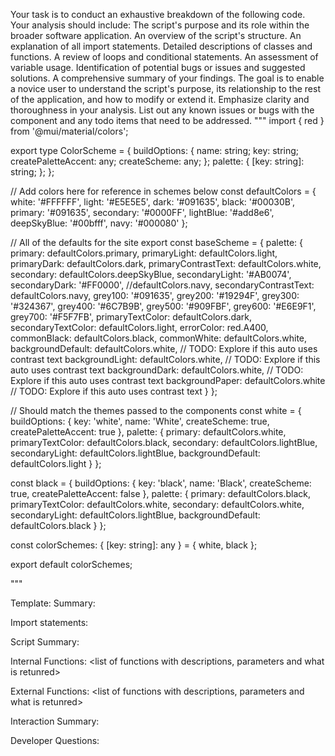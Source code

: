 Your task is to conduct an exhaustive breakdown of the following code. Your analysis should include:
The script's purpose and its role within the broader software application.
An overview of the script's structure.
An explanation of all import statements.
Detailed descriptions of classes and functions.
A review of loops and conditional statements.
An assessment of variable usage.
Identification of potential bugs or issues and suggested solutions.
A comprehensive summary of your findings.
The goal is to enable a novice user to understand the script's purpose, its relationship to the rest of the application, and how to modify or extend it. Emphasize clarity and thoroughness in your analysis.
List out any known issues or bugs with the component and any todo items that need to be addressed.
"""
import { red } from '@mui/material/colors';

export type ColorScheme = {
  buildOptions: {
    name: string;
    key: string;
    createPaletteAccent: any;
    createScheme: any;
  };
  palette: {
    [key: string]: string;
  };
};

// Add colors here for reference in schemes below
const defaultColors = {
  white: '#FFFFFF',
  light: '#E5E5E5',
  dark: '#091635',
  black: '#00030B',
  primary: '#091635',
  secondary: '#0000FF',
  lightBlue: '#add8e6',
  deepSkyBlue: '#00bfff',
  navy: '#000080'
};

// All of the defaults for the site
export const baseScheme = {
  palette: {
    primary: defaultColors.primary,
    primaryLight: defaultColors.light,
    primaryDark: defaultColors.dark,
    primaryContrastText: defaultColors.white,
    secondary: defaultColors.deepSkyBlue,
    secondaryLight: '#AB0074',
    secondaryDark: '#FF0000', //defaultColors.navy,
    secondaryContrastText: defaultColors.navy,
    grey100: '#091635',
    grey200: '#19294F',
    grey300: '#324367',
    grey400: '#6C7B9B',
    grey500: '#909FBF',
    grey600: '#E6E9F1',
    grey700: '#F5F7FB',
    primaryTextColor: defaultColors.dark,
    secondaryTextColor: defaultColors.light,
    errorColor: red.A400,
    commonBlack: defaultColors.black,
    commonWhite: defaultColors.white,
    backgroundDefault: defaultColors.white, // TODO: Explore if this auto uses contrast text
    backgroundLight: defaultColors.white, // TODO: Explore if this auto uses contrast text
    backgroundDark: defaultColors.white, // TODO: Explore if this auto uses contrast text
    backgroundPaper: defaultColors.white // TODO: Explore if this auto uses contrast text
  }
};

// Should match the themes passed to the components
const white = {
  buildOptions: {
    key: 'white',
    name: 'White',
    createScheme: true,
    createPaletteAccent: true
  },
  palette: {
    primary: defaultColors.white,
    primaryTextColor: defaultColors.black,
    secondary: defaultColors.lightBlue,
    secondaryLight: defaultColors.lightBlue,
    backgroundDefault: defaultColors.light
  }
};

const black = {
  buildOptions: {
    key: 'black',
    name: 'Black',
    createScheme: true,
    createPaletteAccent: false
  },
  palette: {
    primary: defaultColors.black,
    primaryTextColor: defaultColors.white,
    secondary: defaultColors.white,
    secondaryLight: defaultColors.lightBlue,
    backgroundDefault: defaultColors.black
  }
};

const colorSchemes: { [key: string]: any } = {
  white,
  black
};

export default colorSchemes;

"""

Template:
Summary:
<brief overview of the file and all its major components>

Import statements:
<describe the imports and dependencies>

Script Summary:
<Summary of file>

Internal Functions:
<list of functions with descriptions, parameters and what is retunred>

External Functions:
<list of functions with descriptions, parameters and what is retunred>

Interaction Summary:
<a summary of how the file could interact with the rest of the application>

Developer Questions:
<a list of questions Developers working with this component may have the following questions when debugging>